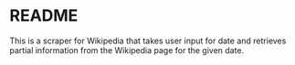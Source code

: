# README

This is a scraper for Wikipedia that takes user input for date and retrieves partial information from the Wikipedia page for the given date.
